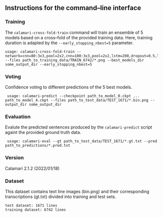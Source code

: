 ## Instructions for the command–line interface

### Training 
The `calamari-cross-fold-train` command will train an ensemble of 5 models based on a cross–fold of the provided training data. Here, training duration is adapted by the `--early_stopping_nbest=5` parameter.

	usage: calamari-cross-fold-train --network=cnn=80:3x3,pool=2x2,cnn=100:3x3,pool=2x2,lstm=200,dropout=0.5,lstm=200,dropout=0.5 --files path_to_training_data/TRAIN_6742/*.png --best_models_dir some_output_dir --early_stopping_nbest=5 
### Voting
Confidence voting to different predictions of the 5 best models.
  
 	 usage: calamari-predict --checkpoint path_to_model_0.ckpt ... path_to_model_4.ckpt --files path_to_test_data/TEST_1671/*.bin.png --output_dir some_output_dir
### Evaluation
Evalute the predicted sentences produced by the `calamari-predict` script againt the provided ground truth data.

	 usage: calamari-eval --gt path_to_test_data/TEST_1671/*.gt.txt --pred path_to_predictions/*.pred.txt

### Version 
Calamari 2.1.2 (2022/01/18)

### Dataset 
This dataset contains text line images (bin.png) and their corresponding transcriptions (gt.txt) divided into training and test sets. <br/> 
	
	test dataset: 1671 lines
	training dataset: 6742 lines 

 
